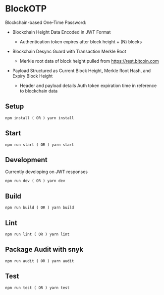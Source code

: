 # BlockOTP

Blockchain-based One-Time Password:

* Blockchain Height Data Encoded in JWT Format
  * Authentication token expires after block height + (N) blocks

* Blockchain Desync Guard with Transaction Merkle Root
  * Merkle root data of block height pulled from https://rest.bitcoin.com
  
* Payload Structured as Current Block Height, Merkle Root Hash, and Expiry Block Height
  * Header and payload details Auth token expiration time in reference to blockchain data

## Setup

```
npm install ( OR ) yarn install
```

## Start

```
npm run start ( OR ) yarn start
```

## Development
Currently developing on JWT responses
```
npm run dev ( OR ) yarn dev
```

## Build

```
npm run build ( OR ) yarn build
```

## Lint

```
npm run lint ( OR ) yarn lint
```

## Package Audit with snyk

```
npm run audit ( OR ) yarn audit
```

## Test

```
npm run test ( OR ) yarn test
```
